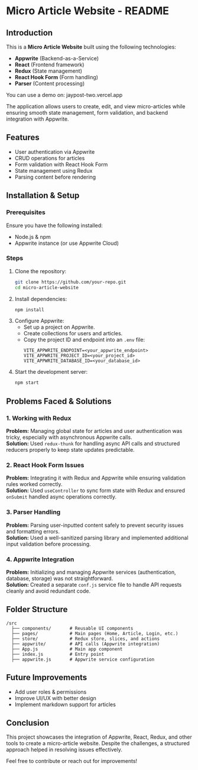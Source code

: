 # Micro Article Website - README  

## Introduction  
This is a **Micro Article Website** built using the following technologies:  
- **Appwrite** (Backend-as-a-Service)  
- **React** (Frontend framework)  
- **Redux** (State management)  
- **React Hook Form** (Form handling)  
- **Parser** (Content processing)  

You can use a demo on: jaypost-two.vercel.app

The application allows users to create, edit, and view micro-articles while ensuring smooth state management, form validation, and backend integration with Appwrite.  

## Features  
- User authentication via Appwrite  
- CRUD operations for articles  
- Form validation with React Hook Form  
- State management using Redux  
- Parsing content before rendering  

## Installation & Setup  

### Prerequisites  
Ensure you have the following installed:  
- Node.js & npm  
- Appwrite instance (or use Appwrite Cloud)  

### Steps  
1. Clone the repository:  
   ```sh
   git clone https://github.com/your-repo.git
   cd micro-article-website
   ```  
2. Install dependencies:  
   ```sh
   npm install
   ```  
3. Configure Appwrite:  
   - Set up a project on Appwrite.  
   - Create collections for users and articles.  
   - Copy the project ID and endpoint into an `.env` file:  
     ```
     VITE_APPWRITE_ENDPOINT=<your_appwrite_endpoint>
     VITE_APPWRITE_PROJECT_ID=<your_project_id>
     VITE_APPWRITE_DATABASE_ID=<your_database_id>
     ```  
4. Start the development server:  
   ```sh
   npm start
   ```  

## Problems Faced & Solutions  

### 1. **Working with Redux**  
**Problem:** Managing global state for articles and user authentication was tricky, especially with asynchronous Appwrite calls.  
**Solution:** Used `redux-thunk` for handling async API calls and structured reducers properly to keep state updates predictable.  

### 2. **React Hook Form Issues**  
**Problem:** Integrating it with Redux and Appwrite while ensuring validation rules worked correctly.  
**Solution:** Used `useController` to sync form state with Redux and ensured `onSubmit` handled async operations correctly.  

### 3. **Parser Handling**  
**Problem:** Parsing user-inputted content safely to prevent security issues and formatting errors.  
**Solution:** Used a well-sanitized parsing library and implemented additional input validation before processing.  

### 4. **Appwrite Integration**  
**Problem:** Initializing and managing Appwrite services (authentication, database, storage) was not straightforward.  
**Solution:** Created a separate `conf.js` service file to handle API requests cleanly and avoid redundant code.  

## Folder Structure  
```
/src  
  ├── components/       # Reusable UI components  
  ├── pages/            # Main pages (Home, Article, Login, etc.)  
  ├── store/            # Redux store, slices, and actions  
  ├── appwrite/         # API calls (Appwrite integration)  
  ├── App.js            # Main app component  
  ├── index.js          # Entry point  
  ├── appwrite.js       # Appwrite service configuration  
```  

## Future Improvements  
- Add user roles & permissions  
- Improve UI/UX with better design  
- Implement markdown support for articles  

## Conclusion  
This project showcases the integration of Appwrite, React, Redux, and other tools to create a micro-article website. Despite the challenges, a structured approach helped in resolving issues effectively.  

Feel free to contribute or reach out for improvements!
